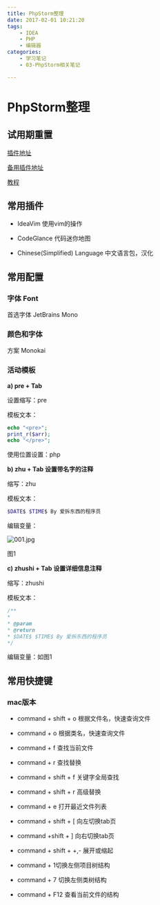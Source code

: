 ```yaml
---
title: PhpStorm整理
date: 2017-02-01 10:21:20
tags:
	- IDEA
	- PHP 
	- 编辑器
categories:
	- 学习笔记 
	- 03-PhpStorm相关笔记

---
```

# PhpStorm整理

## 试用期重置

[插件地址](https://gitee.com/pengzhile/ide-eval-resetter)

[备用插件地址](https://59-47-225-167.d.cjjd15.com:30443/download-cdn.123pan.cn/123-123/84a4999a/1654118-0/84a4999aed34aada39b3f728de2e247b?v=5&t=1682911840&s=16829118404c47510be209231c8e0520fc2046e9db&r=FYGSSR&filename=ide-eval-resetter-2.3.5-c80a1d.zip&x-mf-biz-cid=c4c15598-dcad-41c7-b5ef-f3d3c8a75a5a-584000&auto_redirect=0&xmfcid=698e5495-9736-479e-81c6-0188f331745b-cd8a62355-2430-24)

[教程](https://zhile.io/2020/11/18/jetbrains-eval-reset.html)

## 常用插件

- IdeaVim 使用vim的操作

- CodeGlance 代码迷你地图
- Chinese(Simplified) Language 中文语言包，汉化

## 常用配置

### 字体 Font

首选字体 JetBrains Mono

### 颜色和字体

方案 Monokai

### 活动模板

**a) pre + Tab**

设置缩写：pre      

模板文本：

```php
echo "<pre>";
print_r($arr);
echo "</pre>";
```

使用位置设置：php

**b) zhu + Tab 设置带名字的注释**

缩写：zhu   

模板文本：

```php
$DATE$ $TIME$ By 爱拆东西的程序员     
```

编辑变量：

![001.jpg](https://cdn.staticaly.com/gh/hfshaobing/picx-images-hosting@master/20230815/image.37l0939a45k0.webp)

 图1

**c) zhushi + Tab 设置详细信息注释**

缩写：zhushi 

模板文本：

```php
/** 
* 
* @param 
* @return 
* $DATE$ $TIME$ By 爱拆东西的程序员 
*/
```

编辑变量：如图1

## 常用快捷键

### mac版本

- command + shift + o 根据文件名，快速查询文件

- command + o 根据类名，快速查询文件

- command + f 查找当前文件

- command + r 查找替换
- command + shift + f 关键字全局查找
- command + shift + r 高级替换
- command + e 打开最近文件列表
- command + shift + [ 向左切换tab页
- command +shift + ] 向右切换tab页
- command + shift + +,- 展开或缩起
- command + 1切换左侧项目树结构
- command + 7 切换左侧类树结构
- command + F12 查看当前文件的结构